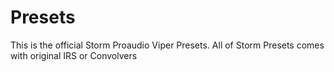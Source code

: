 # Presets
This is the official Storm Proaudio Viper Presets. All of Storm Presets comes with original IRS or Convolvers
